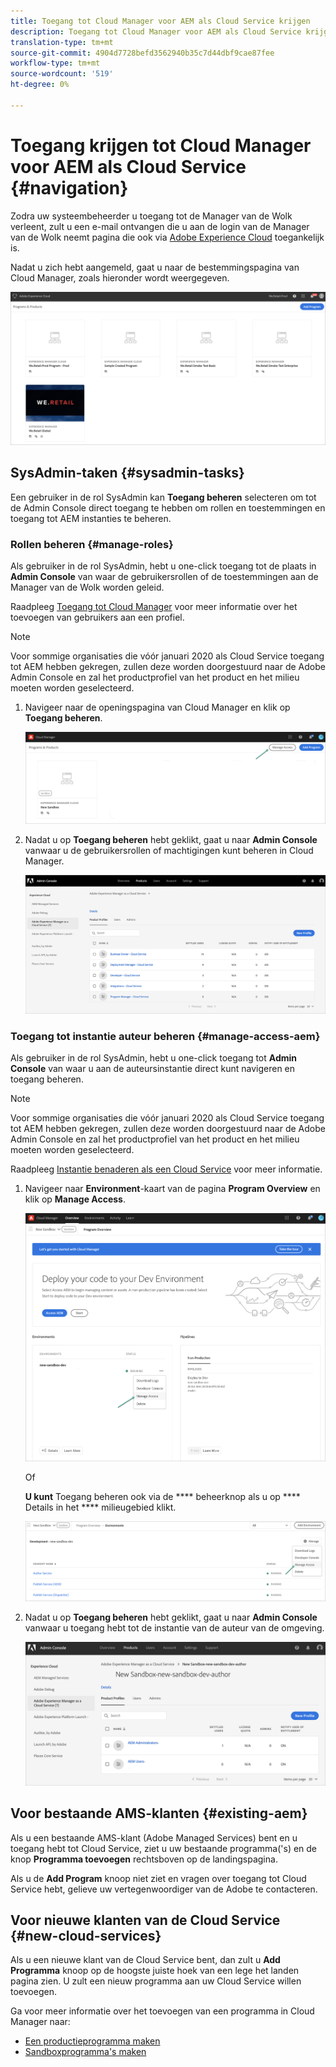 ```yaml
---
title: Toegang tot Cloud Manager voor AEM als Cloud Service krijgen
description: Toegang tot Cloud Manager voor AEM als Cloud Service krijgen
translation-type: tm+mt
source-git-commit: 4904d7728befd3562940b35c7d44dbf9cae87fee
workflow-type: tm+mt
source-wordcount: '519'
ht-degree: 0%

---
```



# Toegang krijgen tot Cloud Manager voor AEM als Cloud Service {#navigation}

Zodra uw systeembeheerder u toegang tot de Manager van de Wolk verleent, zult u een e-mail ontvangen die u aan de login van de Manager van de Wolk neemt pagina die ook via [Adobe Experience Cloud](https://my.cloudmanager.adobe.com/) toegankelijk is.

Nadat u zich hebt aangemeld, gaat u naar de bestemmingspagina van Cloud Manager, zoals hieronder wordt weergegeven.

![](assets/first_timelogin1.png)

## SysAdmin-taken {#sysadmin-tasks}

Een gebruiker in de rol SysAdmin kan **Toegang beheren** selecteren om tot de Admin Console direct toegang te hebben om rollen en toestemmingen en toegang tot AEM instanties te beheren.

### Rollen beheren {#manage-roles}

Als gebruiker in de rol SysAdmin, hebt u one-click toegang tot de plaats in **Admin Console** van waar de gebruikersrollen of de toestemmingen aan de Manager van de Wolk worden geleid.

Raadpleeg [Toegang tot Cloud Manager](https://docs.adobe.com/content/help/en/experience-manager-cloud-service/security/ims-support.html#accessing-cloud-manager) voor meer informatie over het toevoegen van gebruikers aan een profiel.

>[!NOTE]
>Voor sommige organisaties die vóór januari 2020 als Cloud Service toegang tot AEM hebben gekregen, zullen deze worden doorgestuurd naar de Adobe Admin Console en zal het productprofiel van het product en het milieu moeten worden geselecteerd.

1. Navigeer naar de openingspagina van Cloud Manager en klik op **Toegang beheren**.

   ![](assets/sys-admin5.png)

1. Nadat u op **Toegang beheren** hebt geklikt, gaat u naar **Admin Console** vanwaar u de gebruikersrollen of machtigingen kunt beheren in Cloud Manager.

   ![](assets/sys-admin1.png)

### Toegang tot instantie auteur beheren {#manage-access-aem}

Als gebruiker in de rol SysAdmin, hebt u one-click toegang tot **Admin Console** van waar u aan de auteursinstantie direct kunt navigeren en toegang beheren.

>[!NOTE]
>Voor sommige organisaties die vóór januari 2020 als Cloud Service toegang tot AEM hebben gekregen, zullen deze worden doorgestuurd naar de Adobe Admin Console en zal het productprofiel van het product en het milieu moeten worden geselecteerd.

Raadpleeg [Instantie benaderen als een Cloud Service](https://docs.adobe.com/content/help/en/experience-manager-cloud-service/security/ims-support.html#accessing-instance-cloud-service) voor meer informatie.

1. Navigeer naar **Environment**-kaart van de pagina **Program Overview** en klik op **Manage Access**.

   ![](assets/sys-admin6.png)

   Of

   **U kunt** Toegang beheren ook via de  **** beheerknop als u op  **** Details in het  **** milieugebied klikt.

   ![](assets/sys-admin4.png)

1. Nadat u op **Toegang beheren** hebt geklikt, gaat u naar **Admin Console** vanwaar u toegang hebt tot de instantie van de auteur van de omgeving.

   ![](assets/sys-admin-2.png)

## Voor bestaande AMS-klanten {#existing-aem}

Als u een bestaande AMS-klant (Adobe Managed Services) bent en u toegang hebt tot Cloud Service, ziet u uw bestaande programma(&#39;s) en de knop **Programma toevoegen** rechtsboven op de landingspagina.

Als u de **Add Program** knoop niet ziet en vragen over toegang tot Cloud Service hebt, gelieve uw vertegenwoordiger van de Adobe te contacteren.

## Voor nieuwe klanten van de Cloud Service {#new-cloud-services}

Als u een nieuwe klant van de Cloud Service bent, dan zult u **Add Programma** knoop op de hoogste juiste hoek van een lege het landen pagina zien. U zult een nieuw programma aan uw Cloud Service willen toevoegen.

Ga voor meer informatie over het toevoegen van een programma in Cloud Manager naar:
* [Een productieprogramma maken](/help/onboarding/getting-access-to-aem-in-cloud/creating-production-program.md)
* [Sandboxprogramma&#39;s maken](/help/onboarding/getting-access-to-aem-in-cloud/creating-sandbox-program.md)
